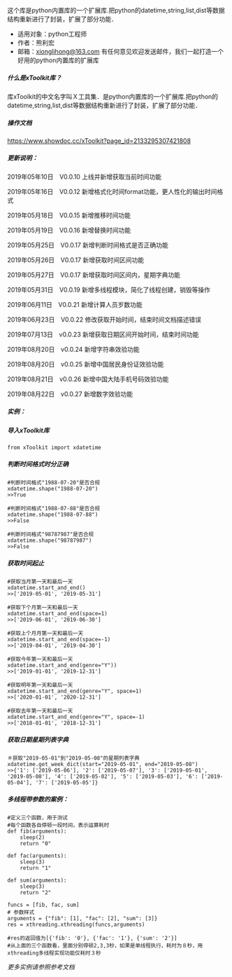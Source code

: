 这个库是python内置库的一个扩展库.把python的datetime,string,list,dist等数据结构重新进行了封装，扩展了部分功能．

- 适用对象：python工程师
- 作者：熊利宏
- 邮箱：xionglihong@163.com
有任何意见欢迎发送邮件，我们一起打造一个好用的python内置库的扩展库

##### 什么是xToolkit库？
库xToolkit的中文名字叫Ｘ工具集．是python内置库的一个扩展库.把python的datetime,string,list,dist等数据结构重新进行了封装，扩展了部分功能．

##### 操作文档
https://www.showdoc.cc/xToolkit?page_id=2133295307421808


##### 更新说明：
2019年05年10日　V0.0.10 上线并新增获取当前时间功能

2019年05年16日　V0.0.12 新增格式化时间format功能，更人性化的输出时间格式

2019年05月18日　V0.0.15 新增推移时间功能

2019年05月19日　V0.0.16 新增替换时间功能

2019年05月25日　V0.0.17 新增判断时间格式是否正确功能

2019年05月26日　V0.0.17 新增获取时间区间功能

2019年05月27日　V0.0.17 新增获取时间区间内，星期字典功能

2019年05月31日　V0.0.19 新增多线程模块，简化了线程创建，销毁等操作

2019年06月11日　V0.0.21 新增计算人员岁数功能

2019年06月23日　V0.0.22 修改获取开始时间，结束时间文档描述错误

2019年07月13日　v0.0.23 新增获取日期区间开始时间，结束时间功能

2019年08月20日　v0.0.24 新增字符串效验功能

2019年08月20日　v0.0.25 新增中国居民身份证效验功能

2019年08月21日　v0.0.26 新增中国大陆手机号码效验功能

2019年08月22日　v0.0.27 新增数字效验功能

##### 实例：
##### 导入xToolkit库
```
from xToolkit import xdatetime
```
##### 判断时间格式时分正确

```
#判断时间格式"1988-07-20"是否合规
xdatetime.shape("1988-07-20")
>>True
```
```
#判断时间格式"1988-07-88"是否合规
xdatetime.shape("1988-07-88")
>>False
```
```
#判断时间格式"98787987"是否合规
xdatetime.shape("98787987")
>>False
```

##### 获取时间起止
```
#获取当月第一天和最后一天
xdatetime.start_and_end()
>>['2019-05-01', '2019-05-31']
```
```
#获取下个月第一天和最后一天
xdatetime.start_and_end(space=1)
>>['2019-06-01', '2019-06-30']
```
```
#获取上个月月第一天和最后一天
xdatetime.start_and_end(space=-1)
>>['2019-04-01', '2019-04-30']
```
```
#获取今年第一天和最后一天
xdatetime.start_and_end(genre="Y"))
>>['2019-01-01', '2019-12-31']
```
```
#获取明年第一天和最后一天
xdatetime.start_and_end(genre="Y", space=1)
>>['2020-01-01', '2020-12-31']
```
```
#获取去年第一天和最后一天
xdatetime.start_and_end(genre="Y", space=-1)
>>['2018-01-01', '2018-12-31']
```
##### 获取日期星期列表字典
```
＃获取"2019-05-01"到"2019-05-08"的星期列表字典
xdatetime.get_week_dict(start="2019-05-01", end="2019-05-08")
>>{'1': ['2019-05-06'], '2': ['2019-05-07'], '3': ['2019-05-01', '2019-05-08'], '4': ['2019-05-02'], '5': ['2019-05-03'], '6': ['2019-05-04'], '7': ['2019-05-05']}
```
##### 多线程带参数的案例：
```
#定义三个函数，用于测试
#每个函数各自停顿一段时间，表示运算耗时
def fib(arguments):
	sleep(2)
	return "0"

def fac(arguments):
	sleep(3)
	return "1"

def sum(arguments):
	sleep(3)
	return "2"

funcs = [fib, fac, sum]
# 参数样式
arguments = {"fib": [1], "fac": [2], "sum": [3]}
res = xthreading.xthreading(funcs,arguments)

#res的返回值为[{'fib': '0'}, {'fac': '1'}, {'sum': '2'}]
#从上面的三个函数看，里面分别停顿2,3,3秒，如果是单线程执行，耗时为８秒，用xthreading多线程实现功能仅耗时３秒
```
_更多实例请参照参考文档_